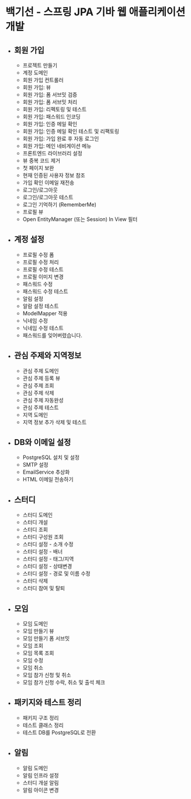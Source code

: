 # 백기선 - 스프링 JPA 기바 웹 애플리케이션 개발
- 회원 가입
  -
  - 프로젝트 만들기
  - 계정 도메인
  - 회원 가입 컨트롤러
  - 회원 가입: 뷰
  - 회원 가입: 폼 서브밋 검증
  - 회원 가입: 폼 서브밋 처리
  - 회원 가입: 리펙토링 및 테스트
  - 회원 가입: 패스워드 인코딩
  - 회원 가입: 인증 메일 확인
  - 회원 가입: 인증 메일 확인 테스트 및 리팩토링
  - 회원 가입: 가입 완료 후 자동 로그인
  - 회원 가입: 메인 네비게이션 메뉴
  - 프론트엔드 라이브러리 설정
  - 뷰 중복 코드 제거
  - 첫 페이지 보완
  - 현재 인증된 사용자 정보 참조
  - 가입 확인 이메일 재전송
  - 로그인/로그아웃
  - 로그인/로그아웃 테스트
  - 로그인 기억하기 (RememberMe)
  - 프로필 뷰
  - Open EntityManager (또는 Session) In View 필터
- 계정 설정
  - 
  - 프로필 수정 폼
  - 프로필 수정 처리
  - 프로필 수정 테스트
  - 프로필 이미지 변경
  - 패스워드 수정
  - 패스워드 수정 테스트
  - 알림 설정
  - 알람 설정 테스트
  - ModelMapper 적용
  - 닉네임 수정
  - 닉네임 수정 테스트
  - 패스워드를 잊어버렸습니다.
- 관심 주제와 지역정보
  - 
  - 관심 주제 도메인
  - 관심 주제 등록 뷰
  - 관심 주제 조회
  - 관심 주제 삭제
  - 관심 주제 자동완성
  - 관심 주제 테스트
  - 지역 도메인
  - 지역 정보 추가 삭제 및 테스트
- DB와 이메일 설정
  - 
  - PostgreSQL 설치 및 설정
  - SMTP 설정
  - EmailService 추상화
  - HTML 이메일 전송하기
- 스터디
  - 
  - 스터디 도메인
  - 스터디 개설
  - 스터디 조회
  - 스터디 구성원 조회
  - 스터디 설정 - 소개 수정
  - 스터디 설정 - 배너
  - 스터디 설정 - 태그/지역
  - 스터디 설정 - 상태변경
  - 스터디 설정 - 경로 및 이름 수정
  - 스터디 삭제
  - 스터디 참여 및 탈퇴
- 모임
  - 
  - 모임 도메인
  - 모임 만들기 뷰
  - 모임 만들기 폼 서브밋
  - 모임 조회
  - 모임 목록 조회
  - 모임 수정
  - 모임 취소
  - 모임 참가 신청 및 취소
  - 모임 참가 신청 수락, 취소 및 출석 체크
- 패키지와 테스트 정리
  - 
  - 패키지 구조 정리
  - 테스트 클래스 정리
  - 테스트 DB를 PostgreSQL로 전환
- 알림
  - 
  - 알림 도메인
  - 알림 인프라 설정
  - 스터디 개설 알림
  - 알림 아이콘 변경